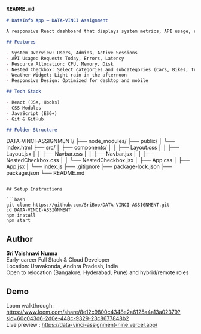 ### `README.md`

```markdown
# DataInfo App – DATA-VINCI Assignment

A responsive React dashboard that displays system metrics, API usage, resource allocation, and a nested checkbox component for category selection. Built as part of the DATA-VINCI assignment.

## Features

- System Overview: Users, Admins, Active Sessions
- API Usage: Requests Today, Errors, Latency
- Resource Allocation: CPU, Memory, Disk
- Nested Checkbox: Select categories and subcategories (Cars, Bikes, Trucks)
- Weather Widget: Light rain in the afternoon
- Responsive Design: Optimized for desktop and mobile

## Tech Stack

- React (JSX, Hooks)
- CSS Modules
- JavaScript (ES6+)
- Git & GitHub

## Folder Structure

```
DATA-VINCI-ASSIGNMENT/
├── node_modules/
├── public/
│   └── index.html
├── src/
│   ├── components/
│   │   ├── Layout.css
│   │   ├── Layout.jsx
│   │   ├── Navbar.css
│   │   ├── Navbar.jsx
│   │   ├── NestedCheckbox.css
│   │   └── NestedCheckbox.jsx
│   ├── App.css
│   ├── App.jsx
│   └── index.js
├── .gitignore
├── package-lock.json
├── package.json
└── README.md
```

## Setup Instructions

```bash
git clone https://github.com/SriBoo/DATA-VINCI-ASSIGNMENT.git
cd DATA-VINCI-ASSIGNMENT
npm install
npm start
```

## Author

**Sri Vaishnavi Nunna**  
Early-career Full Stack & Cloud Developer  
Location: Uravakonda, Andhra Pradesh, India  
Open to relocation (Bangalore, Hyderabad, Pune) and hybrid/remote roles

## Demo

Loom walkthrough: https://www.loom.com/share/8e12c9800c4348e2a6125a4a13a02379?sid=60c043d6-2d0e-448c-9329-23c8677848b2  
Live preview : https://data-vinci-assignment-nine.vercel.app/
